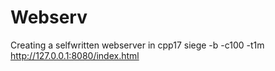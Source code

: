 # Webserv
Creating a selfwritten webserver in cpp17
siege -b -c100 -t1m http://127.0.0.1:8080/index.html



